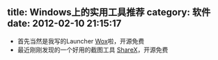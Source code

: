 title: Windows上的实用工具推荐
category: 软件
date: 2012-02-10 21:15:17
---

* 首先当然是我写的Launcher [Wox](http://www.getwox.com)啦，开源免费
* 最近刚刚发现的一个好用的截图工具 [ShareX](https://getsharex.com/)，开源免费